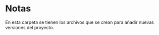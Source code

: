 # Notas
En esta carpeta se tienen los archivos que se crean para añadir nuevas versiones
del proyecto.
